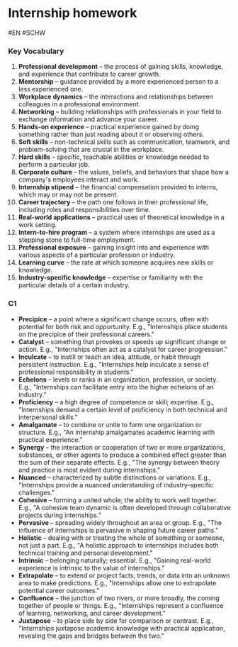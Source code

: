 # Internship homework
#EN #SCHW 

### **Key Vocabulary**

1. **Professional development** – the process of gaining skills, knowledge, and experience that contribute to career growth.
2. **Mentorship** – guidance provided by a more experienced person to a less experienced one.
3. **Workplace dynamics** – the interactions and relationships between colleagues in a professional environment.
4. **Networking** – building relationships with professionals in your field to exchange information and advance your career.
5. **Hands-on experience** – practical experience gained by doing something rather than just reading about it or observing others.
6. **Soft skills** – non-technical skills such as communication, teamwork, and problem-solving that are crucial in the workplace.
7. **Hard skills** – specific, teachable abilities or knowledge needed to perform a particular job.
8. **Corporate culture** – the values, beliefs, and behaviors that shape how a company's employees interact and work.
9. **Internship stipend** – the financial compensation provided to interns, which may or may not be present.
10. **Career trajectory** – the path one follows in their professional life, including roles and responsibilities over time.
11. **Real-world applications** – practical uses of theoretical knowledge in a work setting.
12. **Intern-to-hire program** – a system where internships are used as a stepping stone to full-time employment.
13. **Professional exposure** – gaining insight into and experience with various aspects of a particular profession or industry.
14. **Learning curve** – the rate at which someone acquires new skills or knowledge.
15. **Industry-specific knowledge** – expertise or familiarity with the particular details of a certain industry.

### **C1**

- **Precipice** – a point where a significant change occurs, often with potential for both risk and opportunity. E.g., "Internships place students on the precipice of their professional careers."
- **Catalyst** – something that provokes or speeds up significant change or action. E.g., "Internships often act as a catalyst for career progression."
- **Inculcate** – to instill or teach an idea, attitude, or habit through persistent instruction. E.g., "Internships help inculcate a sense of professional responsibility in students."
- **Echelons** – levels or ranks in an organization, profession, or society. E.g., "Internships can facilitate entry into the higher echelons of an industry."
- **Proficiency** – a high degree of competence or skill; expertise. E.g., "Internships demand a certain level of proficiency in both technical and interpersonal skills."
- **Amalgamate** – to combine or unite to form one organization or structure. E.g., "An internship amalgamates academic learning with practical experience."
- **Synergy** – the interaction or cooperation of two or more organizations, substances, or other agents to produce a combined effect greater than the sum of their separate effects. E.g., "The synergy between theory and practice is most evident during internships."
- **Nuanced** – characterized by subtle distinctions or variations. E.g., "Internships provide a nuanced understanding of industry-specific challenges."
- **Cohesive** – forming a united whole; the ability to work well together. E.g., "A cohesive team dynamic is often developed through collaborative projects during internships."
- **Pervasive** – spreading widely throughout an area or group. E.g., "The influence of internships is pervasive in shaping future career paths."
- **Holistic** – dealing with or treating the whole of something or someone, not just a part. E.g., "A holistic approach to internships includes both technical training and personal development."
- **Intrinsic** – belonging naturally; essential. E.g., "Gaining real-world experience is intrinsic to the value of internships."
- **Extrapolate** – to extend or project facts, trends, or data into an unknown area to make predictions. E.g., "Internships allow one to extrapolate potential career outcomes."
- **Confluence** – the junction of two rivers, or more broadly, the coming together of people or things. E.g., "Internships represent a confluence of learning, networking, and career development."
- **Juxtapose** – to place side by side for comparison or contrast. E.g., "Internships juxtapose academic knowledge with practical application, revealing the gaps and bridges between the two."